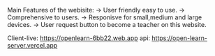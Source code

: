Main Features of the webisite:
-> User friendly easy to use.
-> Comprehensive to users.
-> Responisve for small,medium and large devices.
-> User request button to become a teacher on this website.

Client-live: https://openlearn-6bb22.web.app
api: https://open-learn-server.vercel.app
